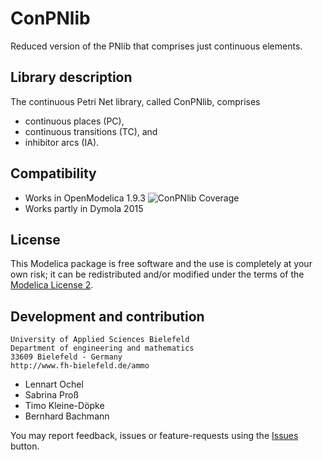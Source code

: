 # ConPNlib
Reduced version of the PNlib that comprises just continuous elements.

## Library description

The continuous Petri Net library, called ConPNlib, comprises
 * continuous places (PC),
 * continuous transitions (TC), and
 * inhibitor arcs (IA).

## Compatibility

 * Works in OpenModelica 1.9.3
   ![ConPNlib Coverage](https://test.openmodelica.org/libraries/history/ConPNlib-trend.svg)
 * Works partly in Dymola 2015

## License

This Modelica package is free software and the use is completely at your own risk;
it can be redistributed and/or modified under the terms of the [Modelica License 2](https://modelica.org/licenses/ModelicaLicense2).

## Development and contribution
    University of Applied Sciences Bielefeld
    Department of engineering and mathematics
    33609 Bielefeld - Germany
    http://www.fh-bielefeld.de/ammo
* Lennart Ochel
* Sabrina Pro&szlig;
* Timo Kleine-Döpke
* Bernhard Bachmann

You may report feedback, issues or feature-requests using the [Issues](../../issues) button.
